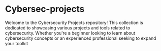 # Cybersec-projects
Welcome to the Cybersecurity Projects repository! This collection is dedicated to showcasing various projects and tools related to cybersecurity. Whether you're a beginner looking to learn about cybersecurity concepts or an experienced professional seeking to expand your toolkit
